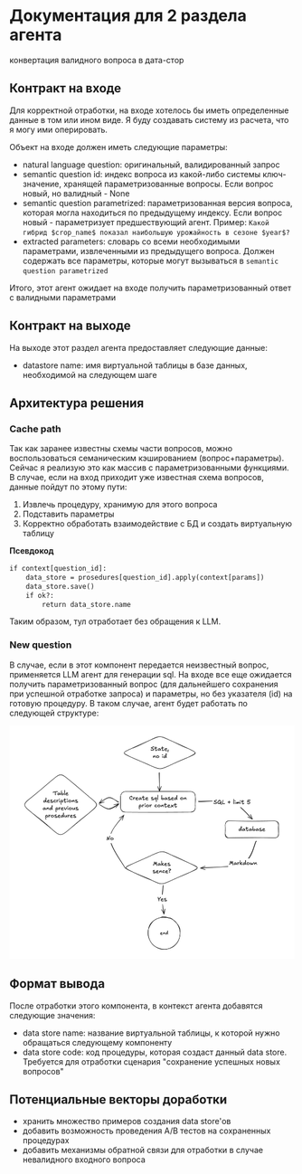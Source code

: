 # Документация для 2 раздела агента

конвертация валидного вопроса в дата-стор

## Контракт на входе

Для корректной отработки, на входе хотелось бы иметь определенные данные в том или ином 
виде. Я буду создавать систему из расчета, что я могу ими оперировать. 

Объект на входе должен иметь следующие параметры:

- natural language question: оригинальный, валидированный запрос
- semantic question id: индекс вопроса из какой-либо системы ключ-значение, хранящей 
  параметризованные вопросы. Если вопрос новый, но валидный - None
- semantic question parametrized: параметризованная версия вопроса, которая могла 
  находиться по предыдущему индексу. Если вопрос новый - параметризует предшествующий 
  агент. Пример: `Какой гибрид $crop_name$ показал наибольшую урожайность в сезоне $year$?`
- extracted parameters: словарь со всеми необходимыми параметрами, извлеченными из 
  предыдущего вопроса. Должен содержать все параметры, которые могут вызываться в `semantic question parametrized`

Итого, этот агент ожидает на входе получить параметризованный ответ с валидными 
параметрами

## Контракт на выходе

На выходе этот раздел агента предоставляет следующие данные:

- datastore name: имя виртуальной таблицы в базе данных, необходимой на следующем шаге

## Архитектура решения

### Cache path

Так как заранее известны схемы части вопросов, можно воспользоваться семаническим 
кэшированием (вопрос+параметры). Сейчас я реализую это как массив с параметризованными 
функциями. В случае, если на вход приходит уже известная схема вопросов, данные пойдут 
по этому пути:

1) Извлечь процедуру, хранимую для этого вопроса
2) Подставить параметры
3) Корректно обработать взаимодействие с БД и создать виртуальную таблицу

**Псевдокод**

``` 
if context[question_id]:
    data_store = prosedures[question_id].apply(context[params])
    data_store.save()
    if ok?:
        return data_store.name
```

Таким образом, тул отработает без обращения к LLM. 

### New question

В случае, если в этот компонент передается неизвестный вопрос, применяется LLM агент 
для генерации sql. На входе все еще ожидается получить параметризованный вопрос (для 
дальнейшего сохранения при успешной отработке запроса) и параметры, но без указателя 
(id) на готовую процедуру. В таком случае, агент будет работать по следующей структуре:

![img.png](../media/plan_step_3.png)


## Формат вывода

После отработки этого компонента, в контекст агента добавятся следующие значения:

- data store name: название виртуальной таблицы, к которой нужно обращаться следующему 
  компоненту
- data store code: код процедуры, которая создаст данный data store. Требуется для 
  отработки сценария "сохранение успешных новых вопросов"

## Потенциальные векторы доработки

- хранить множество примеров создания data store'ов
- добавить возможность проведения A/B тестов на сохраненных процедурах
- добавить механизмы обратной связи для отработки в случае невалидного входного вопроса

